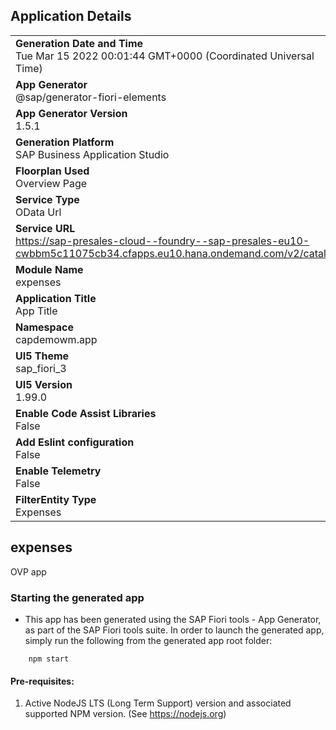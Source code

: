 ## Application Details
|               |
| ------------- |
|**Generation Date and Time**<br>Tue Mar 15 2022 00:01:44 GMT+0000 (Coordinated Universal Time)|
|**App Generator**<br>@sap/generator-fiori-elements|
|**App Generator Version**<br>1.5.1|
|**Generation Platform**<br>SAP Business Application Studio|
|**Floorplan Used**<br>Overview Page|
|**Service Type**<br>OData Url|
|**Service URL**<br>https://sap-presales-cloud--foundry--sap-presales-eu10-cwbbm5c11075cb34.cfapps.eu10.hana.ondemand.com/v2/catalog/
|**Module Name**<br>expenses|
|**Application Title**<br>App Title|
|**Namespace**<br>capdemowm.app|
|**UI5 Theme**<br>sap_fiori_3|
|**UI5 Version**<br>1.99.0|
|**Enable Code Assist Libraries**<br>False|
|**Add Eslint configuration**<br>False|
|**Enable Telemetry**<br>False|
|**FilterEntity Type**<br>Expenses|

## expenses

OVP app

### Starting the generated app

-   This app has been generated using the SAP Fiori tools - App Generator, as part of the SAP Fiori tools suite.  In order to launch the generated app, simply run the following from the generated app root folder:

```
    npm start
```

#### Pre-requisites:

1. Active NodeJS LTS (Long Term Support) version and associated supported NPM version.  (See https://nodejs.org)


